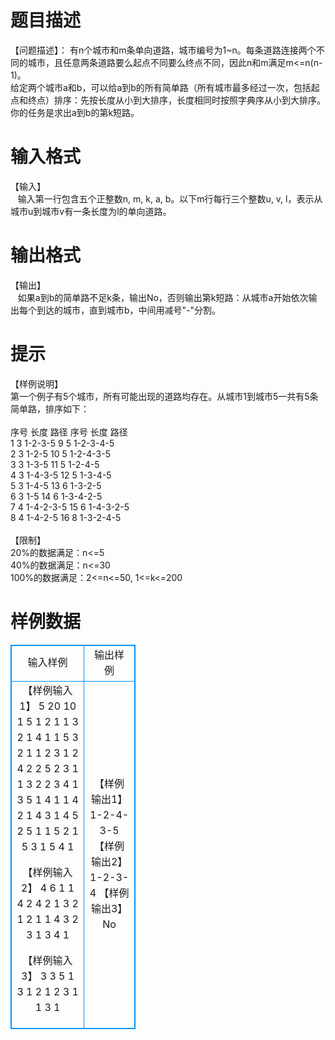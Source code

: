 # 

 
 # 题目描述 
【问题描述】：		有n个城市和m条单向道路，城市编号为1~n。每条道路连接两个不同的城市，且任意两条道路要么起点不同要么终点不同，因此n和m满足m&lt;=n(n-1)。<BR>	给定两个城市a和b，可以给a到b的所有简单路（所有城市最多经过一次，包括起点和终点）排序：先按长度从小到大排序，长度相同时按照字典序从小到大排序。你的任务是求出a到b的第k短路。 

 
 # 输入格式 
【输入】<BR>&nbsp;&nbsp;	输入第一行包含五个正整数n,&nbsp;m,&nbsp;k,&nbsp;a,&nbsp;b。以下m行每行三个整数u,&nbsp;v,&nbsp;l，表示从城市u到城市v有一条长度为l的单向道路。<BR> 

 
 # 输出格式 
【输出】<BR>&nbsp;&nbsp;&nbsp;如果a到b的简单路不足k条，输出No，否则输出第k短路：从城市a开始依次输出每个到达的城市，直到城市b，中间用减号"-"分割。 

 
 # 提示 
【样例说明】<BR>第一个例子有5个城市，所有可能出现的道路均存在。从城市1到城市5一共有5条简单路，排序如下：<BR><BR>序号	长度	路径	序号	长度	路径<BR>1	3	1-2-3-5	9	5	1-2-3-4-5<BR>2	3	1-2-5	10	5	1-2-4-3-5<BR>3	3	1-3-5	11	5	1-2-4-5<BR>4	3	1-4-3-5	12	5	1-3-4-5<BR>5	3	1-4-5	13	6	1-3-2-5<BR>6	3	1-5	14	6	1-3-4-2-5<BR>7	4	1-4-2-3-5	15	6	1-4-3-2-5<BR>8	4	1-4-2-5	16	8	1-3-2-4-5<BR><BR>【限制】<BR>20%的数据满足：n&lt;=5<BR>40%的数据满足：n&lt;=30<BR>100%的数据满足：2&lt;=n&lt;=50,&nbsp;1&lt;=k&lt;=200 
# 样例数据
<style>
        table,table tr th, table tr td { border:1px solid #0094ff; }
        table { width: 200px; min-height: 25px; line-height: 25px; text-align: center; border-collapse: collapse;}   
    </style>
<table>
	<tr>
		<td>输入样例</td>
		<td>输出样例</td>
	</tr>
<tr><td>【样例输入1】
5 20 10 1 5
1 2 1
1 3 2
1 4 1
1 5 3
2 1 1
2 3 1
2 4 2
2 5 2
3 1 1
3 2 2
3 4 1
3 5 1
4 1 1
4 2 1
4 3 1
4 5 2
5 1 1
5 2 1
5 3 1
5 4 1

【样例输入2】
4 6 1 1 4
2 4 2
1 3 2
1 2 1
1 4 3
2 3 1
3 4 1


【样例输入3】
3 3 5 1 3
1 2 1
2 3 1
1 3 1
</td><td>【样例输出1】
1-2-4-3-5
【样例输出2】
1-2-3-4
【样例输出3】
No</td></tr></table>
